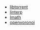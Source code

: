 - [libtorrent](https://github.com/arvidn/libtorrent/tree/RC_2_0/bindings/python)
- [linterp](https://github.com/rncarpio/linterp/blob/master/src/linterp_python.cpp)
- [Imath](https://github.com/AcademySoftwareFoundation/Imath)
- [openvoronoi](https://github.com/aewallin/openvoronoi)
